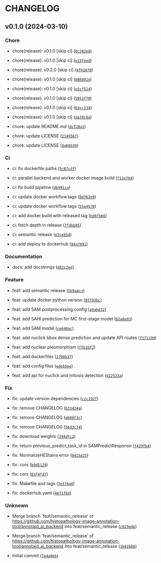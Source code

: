 # CHANGELOG



## v0.1.0 (2024-03-10)

### Chore

* chore(release): v0.1.0 [skip ci] ([`0c282e8`](https://github.com/histopathology-image-annotation-tool/annotaid-ai-backend/commit/0c282e8f959808de3a8f32c17d7d4cace8549afb))

* chore(release): v0.1.0 [skip ci] ([`e13feed`](https://github.com/histopathology-image-annotation-tool/annotaid-ai-backend/commit/e13feed286898d8e2d580511d10b4055039ee60d))

* chore(release): v0.2.0 [skip ci] ([`4f91070`](https://github.com/histopathology-image-annotation-tool/annotaid-ai-backend/commit/4f91070162f565a34510519aa0e05ed108cc28f1))

* chore(release): v0.1.0 [skip ci] ([`886891e`](https://github.com/histopathology-image-annotation-tool/annotaid-ai-backend/commit/886891ebed26007e69be2b15479248c6e3beb8f2))

* chore(release): v0.1.0 [skip ci] ([`e5cf514`](https://github.com/histopathology-image-annotation-tool/annotaid-ai-backend/commit/e5cf5145446bb432286154a51b7b36b01f4d2fa3))

* chore(release): v0.1.0 [skip ci] ([`5953ff0`](https://github.com/histopathology-image-annotation-tool/annotaid-ai-backend/commit/5953ff029f9450b97b6b1abee7544a7ba91a2ab5))

* chore(release): v0.1.0 [skip ci] ([`63cc334`](https://github.com/histopathology-image-annotation-tool/annotaid-ai-backend/commit/63cc3342dd6d124e7d3da0720bcf420ec79efa14))

* chore(release): v0.1.0 [skip ci] ([`da39c8a`](https://github.com/histopathology-image-annotation-tool/annotaid-ai-backend/commit/da39c8a2635a56d31d961d17c5a0b6025390d982))

* chore: update README.md ([`dcf28a1`](https://github.com/histopathology-image-annotation-tool/annotaid-ai-backend/commit/dcf28a1a65c6230f37cf018e9be488f1a42ec3d1))

* chore: update LICENSE ([`214956f`](https://github.com/histopathology-image-annotation-tool/annotaid-ai-backend/commit/214956fea5bf1b2b208946e797e925277cf1bfae))

* chore: update LICENSE ([`4a66b30`](https://github.com/histopathology-image-annotation-tool/annotaid-ai-backend/commit/4a66b304d4d102d59bced3eaf8abd0883535b444))

### Ci

* ci: fix dockerfile paths ([`5c87cdf`](https://github.com/histopathology-image-annotation-tool/annotaid-ai-backend/commit/5c87cdf4d76c559f93fc4742ab830e2c1b56e0c6))

* ci: parallel backend and worker docker image build ([`f11e7b4`](https://github.com/histopathology-image-annotation-tool/annotaid-ai-backend/commit/f11e7b41b8bffff9422afbeb4447f5c627306ecb))

* ci: fix build pipeline ([`db991ca`](https://github.com/histopathology-image-annotation-tool/annotaid-ai-backend/commit/db991ca758c54388140dce21795d4664d753bda5))

* ci: update docker workflow tags ([`0d762e9`](https://github.com/histopathology-image-annotation-tool/annotaid-ai-backend/commit/0d762e93a38abd1913f38ee57d4c82c1483fed89))

* ci: update docker workflow tags ([`55e4570`](https://github.com/histopathology-image-annotation-tool/annotaid-ai-backend/commit/55e4570222eb8d410495878088a502b87e211a03))

* ci: add docker build with released tag ([`bd0fb66`](https://github.com/histopathology-image-annotation-tool/annotaid-ai-backend/commit/bd0fb668979712f7c69c6ebe9a213148221fce1e))

* ci: fetch depth in release ([`7fdbb85`](https://github.com/histopathology-image-annotation-tool/annotaid-ai-backend/commit/7fdbb85ffe1ae139a10d2d4cff6868f8b610485a))

* ci: semantic release ([`e2ceb54`](https://github.com/histopathology-image-annotation-tool/annotaid-ai-backend/commit/e2ceb54f9b77808715e54bc7b6ce686196a5dcea))

* ci: add deploy to dockerhub ([`84a7091`](https://github.com/histopathology-image-annotation-tool/annotaid-ai-backend/commit/84a7091c505828b7248937a1da987dfa7165f5cd))

### Documentation

* docs: add docstrings ([`d82c2ee`](https://github.com/histopathology-image-annotation-tool/annotaid-ai-backend/commit/d82c2ee215d7f8fd4af03261773cf06ff741c663))

### Feature

* feat: add semantic release ([`5b9a4ca`](https://github.com/histopathology-image-annotation-tool/annotaid-ai-backend/commit/5b9a4ca5efbe6cac31c7c60c9e5f58df498615c9))

* feat: update docker python version ([`8f793bc`](https://github.com/histopathology-image-annotation-tool/annotaid-ai-backend/commit/8f793bc3f17df3144f7e41d65386c0985d82ab04))

* feat: add SAM postprocessing config ([`a9abd32`](https://github.com/histopathology-image-annotation-tool/annotaid-ai-backend/commit/a9abd324dbd71d25a200c2d70817325e3a2c749e))

* feat: add SAHI prediction for MC first-stage model ([`62a8e83`](https://github.com/histopathology-image-annotation-tool/annotaid-ai-backend/commit/62a8e8341523af42ba5a3523cb2f580e31c8958b))

* feat: add SAM model ([`ce640ac`](https://github.com/histopathology-image-annotation-tool/annotaid-ai-backend/commit/ce640aca7534b0f0ef380892b607a97974006538))

* feat: add nuclick bbox dense prediction and update API routes ([`f171199`](https://github.com/histopathology-image-annotation-tool/annotaid-ai-backend/commit/f1711995b7629224a66240e0d22b3d5821772ffc))

* feat: add nuclear pleomorphism ([`ffb1bf2`](https://github.com/histopathology-image-annotation-tool/annotaid-ai-backend/commit/ffb1bf2d1116245c74a2347b6a10242d88b3a5f3))

* feat: add dockerfiles ([`2700b37`](https://github.com/histopathology-image-annotation-tool/annotaid-ai-backend/commit/2700b37acc3dfb561322eecc98da09860c13977e))

* feat: add config files ([`edeb5ee`](https://github.com/histopathology-image-annotation-tool/annotaid-ai-backend/commit/edeb5ee69210290ba398da8425b7a6c6668cb27e))

* feat: add api for nuclick and mitosis detection ([`412533a`](https://github.com/histopathology-image-annotation-tool/annotaid-ai-backend/commit/412533ae64d6c422939f8fa7e4ed03581ee75559))

### Fix

* fix: update version dependencies ([`c2c192f`](https://github.com/histopathology-image-annotation-tool/annotaid-ai-backend/commit/c2c192fa91a316df98d7bb95a8bb304693bdce1c))

* fix: remove CHANGELOG ([`b33424a`](https://github.com/histopathology-image-annotation-tool/annotaid-ai-backend/commit/b33424aa59bb9efaadda2bf324f516190f2839ee))

* fix: remove CHANGELOG ([`eb08f3c`](https://github.com/histopathology-image-annotation-tool/annotaid-ai-backend/commit/eb08f3c37e45c129888ed2a8176bc857a3ee466a))

* fix: remove CHANGELOG ([`56d3c74`](https://github.com/histopathology-image-annotation-tool/annotaid-ai-backend/commit/56d3c74262f5a69638a99ad8db14413fbd579f79))

* fix: download weights ([`394dfc2`](https://github.com/histopathology-image-annotation-tool/annotaid-ai-backend/commit/394dfc2b937580b4243fddefe97787e41df24322))

* fix: return previous_predict_task_id in SAMPredictResponse ([`f439fb4`](https://github.com/histopathology-image-annotation-tool/annotaid-ai-backend/commit/f439fb4e8889e9f218510dc2a59970dc6531b760))

* fix: NormalizeHEStains error ([`0415a25`](https://github.com/histopathology-image-annotation-tool/annotaid-ai-backend/commit/0415a25df8b9b3fec38906d5ebd2e022b327ed55))

* fix: cors ([`b9d5129`](https://github.com/histopathology-image-annotation-tool/annotaid-ai-backend/commit/b9d5129cae3126592dea0b0851c898fe630a5a44))

* fix: cors ([`03f4fd7`](https://github.com/histopathology-image-annotation-tool/annotaid-ai-backend/commit/03f4fd7dbfeee0c4750ac20b2a5a02d529ec3ad0))

* fix: Makefile and tags ([`7e176a0`](https://github.com/histopathology-image-annotation-tool/annotaid-ai-backend/commit/7e176a0cafaa61fce9a3e9b12f375049eee22e54))

* fix: dockerhub.yaml ([`4671fbd`](https://github.com/histopathology-image-annotation-tool/annotaid-ai-backend/commit/4671fbd09a675667dbb8c801162dbd1757ebc4d7))

### Unknown

* Merge branch &#39;feat/semantic_release&#39; of https://github.com/histopathology-image-annotation-tool/annotaid_ai_backend into feat/semantic_release ([`c629e4b`](https://github.com/histopathology-image-annotation-tool/annotaid-ai-backend/commit/c629e4bf452ef56784dcdcede7c95a1c9ca02c58))

* Merge branch &#39;feat/semantic_release&#39; of https://github.com/histopathology-image-annotation-tool/annotaid_ai_backend into feat/semantic_release ([`1b82b86`](https://github.com/histopathology-image-annotation-tool/annotaid-ai-backend/commit/1b82b86926d0d33fa299edee90bffba9de846025))

* Initial commit ([`7a4a0eb`](https://github.com/histopathology-image-annotation-tool/annotaid-ai-backend/commit/7a4a0eb3f3578c227e6540ecdc103d06ff733dda))
